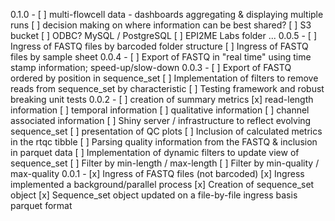 0.1.0 -
  [ ] multi-flowcell data - dashboards aggregating & displaying multiple runs
      [ ] decision making on where information can be best shared?
          [ ] S3 bucket
          [ ] ODBC? MySQL / PostgreSQL
          [ ] EPI2ME Labs folder ...
0.0.5 -
  [ ] Ingress of FASTQ files by barcoded folder structure
  [ ] Ingress of FASTQ files by sample sheet
0.0.4 -
  [ ] Export of FASTQ in "real time" using time stamp information; 
      speed-up/slow-down
0.0.3 -
  [ ] Export of FASTQ ordered by position in sequence_set 
  [ ] Implementation of filters to remove reads from sequence_set by characteristic
  [ ] Testing framework and robust breaking unit tests
0.0.2 -
  [ ] creation of summary metrics
      [x] read-length information
      [ ] temporal information
      [ ] qualitative information
      [ ] channel associated information
  [ ] Shiny server / infrastructure to reflect evolving sequence_set
  [ ] presentation of QC plots
  [ ] Inclusion of calculated metrics in the rtqc tibble
      [ ] Parsing quality information from the FASTQ & inclusion in parquet data
  [ ] Implementation of dynamic filters to update view of sequence_set
      [ ] Filter by min-length / max-length
      [ ] Filter by min-quality / max-quality
0.0.1 -
  [x] Ingress of FASTQ files (not barcoded)
  [x] Ingress implemented a background/parallel process
  [x] Creation of sequence_set object
  [x] Sequence_set object updated on a file-by-file ingress basis
    parquet format
  
